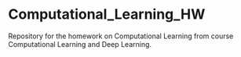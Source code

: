 # Computational_Learning_HW
Repository for the homework on Computational Learning from course Computational Learning and Deep Learning.
